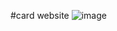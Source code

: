 #card website
![image](https://github.com/Yogaprasadmk/Cards-Website-Using-HTML-CSS/assets/120255515/f45ba196-9c2d-4951-a1e8-5929072cc9b1)

